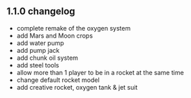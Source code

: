 ## 1.1.0 changelog

- complete remake of the oxygen system
- add Mars and Moon crops
- add water pump
- add pump jack
- add chunk oil system
- add steel tools
- allow more than 1 player to be in a rocket at the same time
- change default rocket model
- add creative rocket, oxygen tank & jet suit